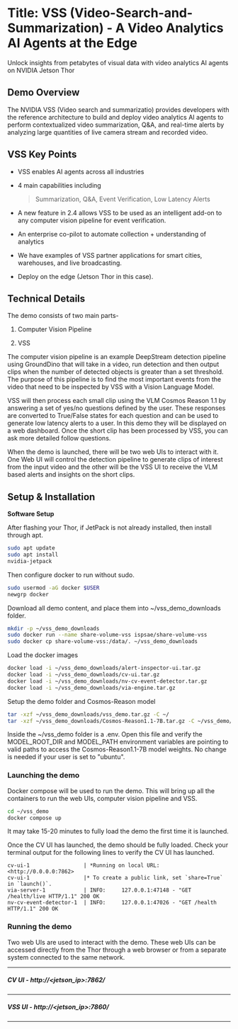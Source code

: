 # Title: VSS (Video-Search-and-Summarization) - A Video Analytics AI Agents at the Edge

Unlock insights from petabytes of visual data with video analytics AI
agents on NVIDIA Jetson Thor

## Demo Overview

The NVIDIA VSS (Video search and summarizatio) provides
developers with the reference architecture to build and deploy video
analytics AI agents to perform contextualized video summarization, Q&A,
and real-time alerts by analyzing large quantities of live camera stream
and recorded video.

## VSS Key Points

-   VSS enables AI agents across all industries

-   4 main capabilities including 
    > Summarization, Q&A, Event Verification, Low Latency Alerts

-   A new feature in 2.4 allows VSS to be used as an intelligent add-on to any computer vision pipeline for event verification.

-   An enterprise co-pilot to automate collection + understanding of analytics

-   We have examples of VSS partner applications for smart cities, warehouses, and live broadcasting.

-   Deploy on the edge (Jetson Thor in this case).


## 
## Technical Details 

The demo consists of two main parts-

1)  Computer Vision Pipeline

2)  VSS

The computer vision pipeline is an example DeepStream detection pipeline
using GroundDino that will take in a video, run detection and then
output clips when the number of detected objects is greater than a set
threshold. The purpose of this pipeline is to find the most important
events from the video that need to be inspected by VSS with a Vision
Language Model.

VSS will then process each small clip using the VLM Cosmos Reason 1.1 by
answering a set of yes/no questions defined by the user. These responses
are converted to True/False states for each question and can be used to
generate low latency alerts to a user. In this demo they will be
displayed on a web dashboard. Once the short clip has been processed by
VSS, you can ask more detailed follow questions.

When the demo is launched, there will be two web UIs to interact with
it. One Web UI will control the detection pipeline to generate clips of
interest from the input video and the other will be the VSS UI to
receive the VLM based alerts and insights on the short clips.

## Setup & Installation

**Software Setup**

After flashing your Thor, if JetPack is not already installed, then install through apt.

```bash
sudo apt update
sudo apt install
nvidia-jetpack
```

Then configure docker to run without sudo.

```bash
sudo usermod -aG docker $USER
newgrp docker
```

Download all demo content, and place them into ~/vss_demo_downloads folder.

```bash
mkdir -p ~/vss_demo_downloads
sudo docker run --name share-volume-vss ispsae/share-volume-vss
sudo docker cp share-volume-vss:/data/. ~/vss_demo_downloads

```

Load the docker images

```bash
docker load -i ~/vss_demo_downloads/alert-inspector-ui.tar.gz
docker load -i ~/vss_demo_downloads/cv-ui.tar.gz
docker load -i ~/vss_demo_downloads/nv-cv-event-detector.tar.gz
docker load -i ~/vss_demo_downloads/via-engine.tar.gz
```

Setup the demo folder and Cosmos-Reason model

```bash
tar -xzf ~/vss_demo_downloads/vss_demo.tar.gz -C ~/
tar -xzf ~/vss_demo_downloads/Cosmos-Reason1.1-7B.tar.gz -C ~/vss_demo/models/
```

Inside the ~/vss_demo folder is a .env. Open this file and verify the
MODEL_ROOT_DIR and MODEL_PATH environment variables are pointing to
valid paths to access the Cosmos-Reason1.1-7B model weights. No change
is needed if your user is set to "ubuntu".

### Launching the demo

Docker compose will be used to run the demo. This will bring up all the
containers to run the web UIs, computer vision pipeline and VSS.

```bash
cd ~/vss_demo
docker compose up
```

It may take 15-20 minutes to fully load the demo the first time it is launched.

Once the CV UI has launched, the demo should be fully loaded. Check your terminal output for the following lines to verify the CV UI has launched.

```
cv-ui-1                 | *Running on local URL:  <http://0.0.0.0:7862>
cv-ui-1                 |* To create a public link, set `share=True` in `launch()`.
via-server-1            | INFO:     127.0.0.1:47148 - "GET /health/live HTTP/1.1" 200 OK
nv-cv-event-detector-1  | INFO:     127.0.0.1:47026 - "GET /health HTTP/1.1" 200 OK
```

### Running the demo

Two web UIs are used to interact with the demo. These web UIs can be
accessed directly from the Thor through a web browser or from a separate
system connected to the same network.

----------------------------------
##### CV UI - http://\<jetson_ip\>:7862/
----------------------------------- 
##### VSS UI - http://\<jetson_ip\>:7860/
-----------------------

